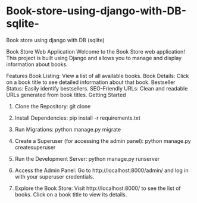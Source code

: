 # Book-store-using-django-with-DB-sqlite-
Book store using django with DB (sqlite)


Book Store Web Application
Welcome to the Book Store web application! This project is built using Django and allows you to manage and display information about books.

Features
Book Listing: View a list of all available books.
Book Details: Click on a book title to see detailed information about that book.
Bestseller Status: Easily identify bestsellers.
SEO-Friendly URLs: Clean and readable URLs generated from book titles.
Getting Started


1. Clone the Repository:
git clone <repository-url>

2. Install Dependencies:
pip install -r requirements.txt

3. Run Migrations:
python manage.py migrate

4. Create a Superuser (for accessing the admin panel):
python manage.py createsuperuser

5. Run the Development Server:
python manage.py runserver

6. Access the Admin Panel:
Go to http://localhost:8000/admin/ and log in with your superuser credentials.

7. Explore the Book Store:
Visit http://localhost:8000/ to see the list of books.
Click on a book title to view its details.


